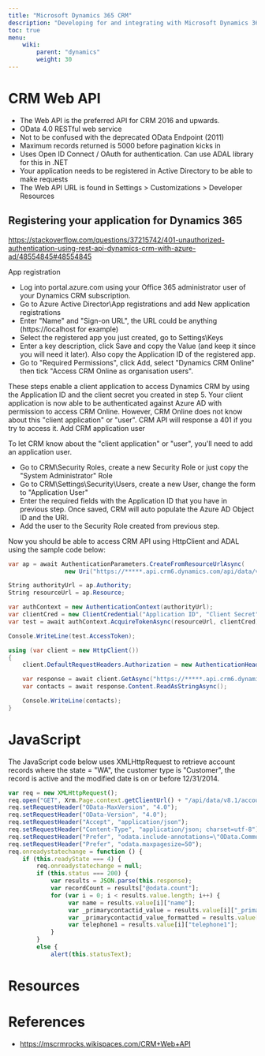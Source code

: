 ```yaml
---
title: "Microsoft Dynamics 365 CRM"
description: "Developing for and integrating with Microsoft Dynamics 365 CRM"
toc: true
menu:
    wiki:
        parent: "dynamics"
        weight: 30
---
```


# CRM Web API

* The Web API is the preferred API for CRM 2016 and upwards.
* OData 4.0 RESTful web service
* Not to be confused with the deprecated OData Endpoint (2011)
* Maximum records returned is 5000 before pagination kicks in
* Uses Open ID Connect / OAuth for authentication. Can use ADAL library for this in .NET
* Your application needs to be registered in Active Directory to be able to make requests
* The Web API URL is found in  Settings > Customizations > Developer Resources

## Registering your application for Dynamics 365

https://stackoverflow.com/questions/37215742/401-unauthorized-authentication-using-rest-api-dynamics-crm-with-azure-ad/48554845#48554845

App registration

* Log into portal.azure.com using your Office 365 administrator user of your Dynamics CRM subscription.
* Go to Azure Active Director\App registrations and add New application registrations
* Enter "Name" and "Sign-on URL", the URL could be anything (https://localhost for example)
* Select the registered app you just created, go to Settings\Keys
* Enter a key description, click Save and copy the Value (and keep it since you will need it later). Also copy the Application ID of the registered app.
* Go to "Required Permissions", click Add, select "Dynamics CRM Online" then tick "Access CRM Online as organisation users".

These steps enable a client application to access Dynamics CRM by using the Application ID and the client secret you created in step 5. Your client application is now able to be authenticated against Azure AD with permission to access CRM Online. However, CRM Online does not know about this "client application" or "user". CRM API will response a 401 if you try to access it.
Add CRM application user

To let CRM know about the "client application" or "user", you'll need to add an application user.

* Go to CRM\Security Roles, create a new Security Role or just copy the "System Administrator" Role
* Go to CRM\Settings\Security\Users, create a new User, change the form to "Application User"
* Enter the required fields with the Application ID that you have in previous step. Once saved, CRM will auto populate the Azure AD Object ID and the URI.
* Add the user to the Security Role created from previous step.

Now you should be able to access CRM API using HttpClient and ADAL using the sample code below:

```csharp
var ap = await AuthenticationParameters.CreateFromResourceUrlAsync(
                new Uri("https://*****.api.crm6.dynamics.com/api/data/v9.0/"));

String authorityUrl = ap.Authority;
String resourceUrl = ap.Resource;

var authContext = new AuthenticationContext(authorityUrl);
var clientCred = new ClientCredential("Application ID", "Client Secret");
var test = await authContext.AcquireTokenAsync(resourceUrl, clientCred);

Console.WriteLine(test.AccessToken);

using (var client = new HttpClient())
{
    client.DefaultRequestHeaders.Authorization = new AuthenticationHeaderValue("Bearer", test.AccessToken);

    var response = await client.GetAsync("https://*****.api.crm6.dynamics.com/api/data/v9.0/contacts");
    var contacts = await response.Content.ReadAsStringAsync();

    Console.WriteLine(contacts);
}
```

# JavaScript

The JavaScript code below uses XMLHttpRequest to retrieve account records where the state = "WA", the customer type is "Customer", the record is active and the modified date is on or before 12/31/2014.

```javascript
var req = new XMLHttpRequest();
req.open("GET", Xrm.Page.context.getClientUrl() + "/api/data/v8.1/accounts?$select=name,_primarycontactid_value,telephone1&$filter=address1_stateorprovince eq 'WA' and  customertypecode eq 3 and  statecode eq 0 and  modifiedon le 2014-12-31T08:00:00.000Z&$orderby=name asc&$count=true", true);
req.setRequestHeader("OData-MaxVersion", "4.0");
req.setRequestHeader("OData-Version", "4.0");
req.setRequestHeader("Accept", "application/json");
req.setRequestHeader("Content-Type", "application/json; charset=utf-8");
req.setRequestHeader("Prefer", "odata.include-annotations=\"OData.Community.Display.V1.FormattedValue\"");
req.setRequestHeader("Prefer", "odata.maxpagesize=50");
req.onreadystatechange = function () {
    if (this.readyState === 4) {
        req.onreadystatechange = null;
        if (this.status === 200) {
            var results = JSON.parse(this.response);
            var recordCount = results["@odata.count"];
            for (var i = 0; i < results.value.length; i++) {
                 var name = results.value[i]["name"];
                 var _primarycontactid_value = results.value[i]["_primarycontactid_value"];
                 var _primarycontactid_value_formatted = results.value[i]["_primarycontactid_value@OData.Community.Display.V1.FormattedValue"];
                 var telephone1 = results.value[i]["telephone1"];
            }
        }
        else {
            alert(this.statusText);
```

# Resources

# References

* https://mscrmrocks.wikispaces.com/CRM+Web+API